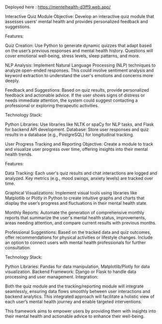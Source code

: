 Deployed here : https://mentelhealth-d3ff9.web.app/

Interactive Quiz Module
Objective: Develop an interactive quiz module that assesses users' mental health and provides personalized feedback and suggestions.

Features:

Quiz Creation: Use Python to generate dynamic quizzes that adapt based on the user’s previous responses and mental health history. Questions will cover emotional well-being, stress levels, sleep patterns, and more.

NLP Analysis: Implement Natural Language Processing (NLP) techniques to analyze open-ended responses. This could involve sentiment analysis and keyword extraction to understand the user's emotions and concerns more deeply.

Feedback and Suggestions: Based on quiz results, provide personalized feedback and actionable advice. If the user shows signs of distress or needs immediate attention, the system could suggest contacting a professional or exploring therapeutic activities.

Technology Stack:

Python Libraries: Use libraries like NLTK or spaCy for NLP tasks, and Flask for backend API development.
Database: Store user responses and quiz results in a database (e.g., PostgreSQL) for longitudinal tracking.

User Progress Tracking and Reporting
Objective: Create a module to track and visualize user progress over time, offering insights into their mental health trends.

Features:

Data Tracking: Each user's quiz results and chat interactions are logged and analyzed. Key metrics (e.g., mood swings, anxiety levels) are tracked over time.

Graphical Visualizations: Implement visual tools using libraries like Matplotlib or Plotly in Python to create intuitive graphs and charts that display the user’s progress and fluctuations in their mental health state.

Monthly Reports: Automate the generation of comprehensive monthly reports that summarize the user's mental health status, improvements, areas needing attention, and compare current results with previous months.

Professional Suggestions: Based on the tracked data and quiz outcomes, offer recommendations for physical activities or lifestyle changes. Include an option to connect users with mental health professionals for further consultation.

Technology Stack:

Python Libraries: Pandas for data manipulation, Matplotlib/Plotly for data visualization.
Backend Framework: Django or Flask to handle data processing and user management.
Integration:

Both the quiz module and the tracking/reporting module will integrate seamlessly, ensuring data flows smoothly between user interactions and backend analytics. This integrated approach will facilitate a holistic view of each user’s mental health journey and enable targeted interventions.

This framework aims to empower users by providing them with insights into their mental health and actionable advice to enhance their well-being.
